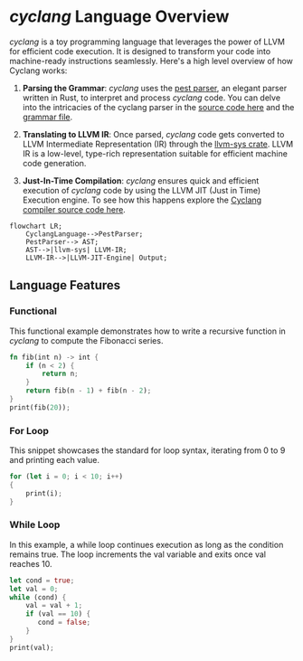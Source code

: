 # *cyclang* Language Overview

*cyclang* is a toy programming language that leverages the power of LLVM for efficient code execution. It is designed to transform your code into machine-ready instructions seamlessly. Here's a high level overview of how Cyclang works:

1. **Parsing the Grammar**:  *cyclang* uses the [pest parser](https://pest.rs/), an elegant parser written in Rust, to interpret and process *cyclang* code. You can delve into the intricacies of the cyclang parser in the [source code here](https://github.com/lyledean1/cyclang/blob/main/src/parser.rs) and the [grammar file](https://github.com/lyledean1/cyclang/blob/main/grammar/cyclo.pest).

2. **Translating to LLVM IR**: Once parsed, *cyclang* code gets converted to LLVM Intermediate Representation (IR) through the [llvm-sys crate](https://crates.io/crates/llvm-sys). LLVM IR is a low-level, type-rich representation suitable for efficient machine code generation.

3. **Just-In-Time Compilation**: *cyclang* ensures quick and efficient execution of *cyclang* code by using the LLVM JIT (Just in Time) Execution engine. To see how this happens explore the [Cyclang compiler source code here](https://github.com/lyledean1/cyclang/blob/main/src/compiler/mod.rs).

```mermaid
flowchart LR;
    CyclangLanguage-->PestParser;
    PestParser--> AST;
    AST-->|llvm-sys| LLVM-IR;
    LLVM-IR-->|LLVM-JIT-Engine| Output;
```
## Language Features
### Functional

This functional example demonstrates how to write a recursive function in *cyclang* to compute the Fibonacci series.

```rust
fn fib(int n) -> int {
    if (n < 2) {
        return n;
    }
    return fib(n - 1) + fib(n - 2);
}
print(fib(20));
```

### For Loop

This snippet showcases the standard for loop syntax, iterating from 0 to 9 and printing each value.

```rust
for (let i = 0; i < 10; i++)
{  
    print(i);
}
```

### While Loop

In this example, a while loop continues execution as long as the condition remains true. The loop increments the val variable and exits once val reaches 10.

```rust
let cond = true;
let val = 0;
while (cond) {
    val = val + 1;
    if (val == 10) {
       cond = false;
    }
}
print(val);
```
